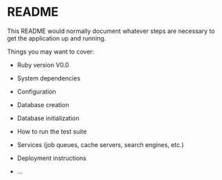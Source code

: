# README

This README would normally document whatever steps are necessary to get the
application up and running.

Things you may want to cover:

* Ruby version V0.0

* System dependencies

* Configuration

* Database creation

* Database initialization

* How to run the test suite

* Services (job queues, cache servers, search engines, etc.)

* Deployment instructions

* ...
